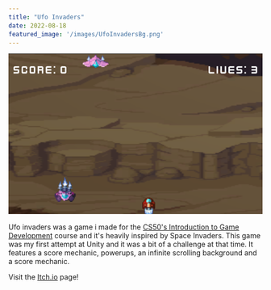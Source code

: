 ```yaml
---
title: "Ufo Invaders"
date: 2022-08-18
featured_image: '/images/UfoInvadersBg.png'
---
```


![Ufo Invaders Cover Image](/images/UfoInvadersBg.png)

Ufo invaders was a game i made for the [CS50's Introduction to Game Development](https://cs50.harvard.edu/games/2018/) course and it's heavily inspired by Space Invaders. This game was my first attempt at Unity and it was a bit of a challenge at that time. It features a score mechanic, powerups, an infinite scrolling background and a score mechanic.


Visit the [Itch.io](https://blonjon.itch.io/ufo-invaders) page!
